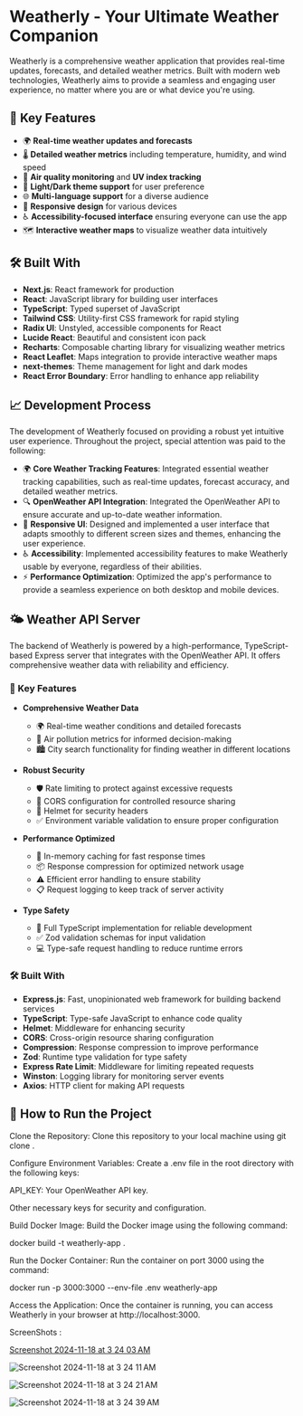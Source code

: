 # Weatherly - Your Ultimate Weather Companion

Weatherly is a comprehensive weather application that provides real-time updates, forecasts, and detailed weather metrics. Built with modern web technologies, Weatherly aims to provide a seamless and engaging user experience, no matter where you are or what device you're using.

## 🚀 Key Features

- 🌍 **Real-time weather updates and forecasts**
- 🌡️ **Detailed weather metrics** including temperature, humidity, and wind speed
- 🌆 **Air quality monitoring** and **UV index tracking**
- 🎨 **Light/Dark theme support** for user preference
- 🌐 **Multi-language support** for a diverse audience
- 📱 **Responsive design** for various devices
- ♿ **Accessibility-focused interface** ensuring everyone can use the app
- 🗺️ **Interactive weather maps** to visualize weather data intuitively

## 🛠️ Built With

- **Next.js**: React framework for production
- **React**: JavaScript library for building user interfaces
- **TypeScript**: Typed superset of JavaScript
- **Tailwind CSS**: Utility-first CSS framework for rapid styling
- **Radix UI**: Unstyled, accessible components for React
- **Lucide React**: Beautiful and consistent icon pack
- **Recharts**: Composable charting library for visualizing weather metrics
- **React Leaflet**: Maps integration to provide interactive weather maps
- **next-themes**: Theme management for light and dark modes
- **React Error Boundary**: Error handling to enhance app reliability

## 📈 Development Process

The development of Weatherly focused on providing a robust yet intuitive user experience. Throughout the project, special attention was paid to the following:

- 🌍 **Core Weather Tracking Features**: Integrated essential weather tracking capabilities, such as real-time updates, forecast accuracy, and detailed weather metrics.
- 🔍 **OpenWeather API Integration**: Integrated the OpenWeather API to ensure accurate and up-to-date weather information.
- 🎨 **Responsive UI**: Designed and implemented a user interface that adapts smoothly to different screen sizes and themes, enhancing the user experience.
- ♿ **Accessibility**: Implemented accessibility features to make Weatherly usable by everyone, regardless of their abilities.
- ⚡ **Performance Optimization**: Optimized the app's performance to provide a seamless experience on both desktop and mobile devices.

## 🌤️ Weather API Server

The backend of Weatherly is powered by a high-performance, TypeScript-based Express server that integrates with the OpenWeather API. It offers comprehensive weather data with reliability and efficiency.

### 🚀 Key Features

- **Comprehensive Weather Data**
  - 🌍 Real-time weather conditions and detailed forecasts
  - 🌆 Air pollution metrics for informed decision-making
  - 🏙️ City search functionality for finding weather in different locations

- **Robust Security**
  - 🛡️ Rate limiting to protect against excessive requests
  - 🔐 CORS configuration for controlled resource sharing
  - 🛑 Helmet for security headers
  - ✅ Environment variable validation to ensure proper configuration

- **Performance Optimized**
  - 🚄 In-memory caching for fast response times
  - 📦 Response compression for optimized network usage
  - ⚠️ Efficient error handling to ensure stability
  - 📋 Request logging to keep track of server activity

- **Type Safety**
  - 📘 Full TypeScript implementation for reliable development
  - ✅ Zod validation schemas for input validation
  - 💻 Type-safe request handling to reduce runtime errors

### 🛠️ Built With

- **Express.js**: Fast, unopinionated web framework for building backend services
- **TypeScript**: Type-safe JavaScript to enhance code quality
- **Helmet**: Middleware for enhancing security
- **CORS**: Cross-origin resource sharing configuration
- **Compression**: Response compression to improve performance
- **Zod**: Runtime type validation for type safety
- **Express Rate Limit**: Middleware for limiting repeated requests
- **Winston**: Logging library for monitoring server events
- **Axios**: HTTP client for making API requests

## 📜 How to Run the Project


Clone the Repository: Clone this repository to your local machine using git clone <repository-url>.

Configure Environment Variables: Create a .env file in the root directory with the following keys:

API_KEY: Your OpenWeather API key.

Other necessary keys for security and configuration.

Build Docker Image: Build the Docker image using the following command:

docker build -t weatherly-app .

Run the Docker Container: Run the container on port 3000 using the command:

docker run -p 3000:3000 --env-file .env weatherly-app

Access the Application: Once the container is running, you can access Weatherly in your browser at http://localhost:3000.

ScreenShots :

[Screenshot 2024-11-18 at 3 24 03 AM](https://github.com/user-attachments/assets/f4381d66-b93f-4929-8b60-dfba12d84724)

![Screenshot 2024-11-18 at 3 24 11 AM](https://github.com/user-attachments/assets/c825eb37-b632-4dbd-ac68-1b1a991b0513)

![Screenshot 2024-11-18 at 3 24 21 AM](https://github.com/user-attachments/assets/ecdf7e5f-ded4-4270-8491-99b01433d2a9)

![Screenshot 2024-11-18 at 3 24 39 AM](https://github.com/user-attachments/assets/69b39f07-1874-473f-aaae-c679ccc575c2)




